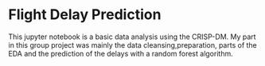
# Flight Delay Prediction
This jupyter notebook is a basic data analysis using the CRISP-DM. My part in this group project was mainly the data cleansing,preparation, parts of the EDA and the prediction of the delays with a random forest algorithm. 
